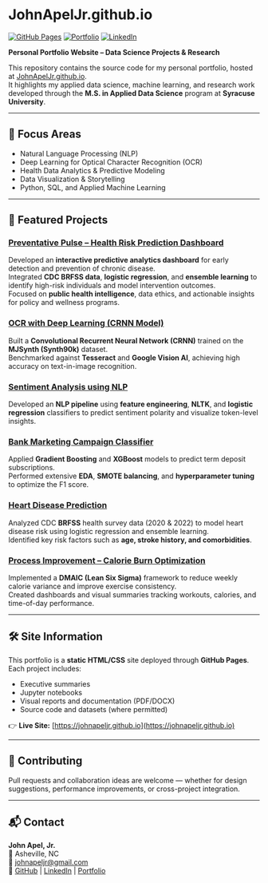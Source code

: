 # JohnApelJr.github.io  
[![GitHub Pages](https://img.shields.io/badge/Deployed-GitHub%20Pages-blue)](https://johnapeljr.github.io)
[![Portfolio](https://img.shields.io/badge/View-Portfolio-green)](https://johnapeljr.github.io)
[![LinkedIn](https://img.shields.io/badge/Connect-LinkedIn-blue)](https://www.linkedin.com/in/johnapel/)

**Personal Portfolio Website – Data Science Projects & Research**

This repository contains the source code for my personal portfolio, hosted at [JohnApelJr.github.io](https://johnapeljr.github.io).  
It highlights my applied data science, machine learning, and research work developed through the **M.S. in Applied Data Science** program at **Syracuse University**.

---

## 🧠 Focus Areas
- Natural Language Processing (NLP)  
- Deep Learning for Optical Character Recognition (OCR)  
- Health Data Analytics & Predictive Modeling  
- Data Visualization & Storytelling  
- Python, SQL, and Applied Machine Learning  

---

## 🚀 Featured Projects

### [Preventative Pulse – Health Risk Prediction Dashboard](projects/preventative-pulse.html)
Developed an **interactive predictive analytics dashboard** for early detection and prevention of chronic disease.  
Integrated **CDC BRFSS data**, **logistic regression**, and **ensemble learning** to identify high-risk individuals and model intervention outcomes.  
Focused on **public health intelligence**, data ethics, and actionable insights for policy and wellness programs.

### [OCR with Deep Learning (CRNN Model)](projects/ocr-deep-learning.html)
Built a **Convolutional Recurrent Neural Network (CRNN)** trained on the **MJSynth (Synth90k)** dataset.  
Benchmarked against **Tesseract** and **Google Vision AI**, achieving high accuracy on text-in-image recognition.

### [Sentiment Analysis using NLP](projects/sentiment-analysis.html)
Developed an **NLP pipeline** using **feature engineering**, **NLTK**, and **logistic regression** classifiers to predict sentiment polarity and visualize token-level insights.

### [Bank Marketing Campaign Classifier](projects/bank-marketing.html)
Applied **Gradient Boosting** and **XGBoost** models to predict term deposit subscriptions.  
Performed extensive **EDA**, **SMOTE balancing**, and **hyperparameter tuning** to optimize the F1 score.

### [Heart Disease Prediction](projects/heart-disease.html)
Analyzed CDC **BRFSS** health survey data (2020 & 2022) to model heart disease risk using logistic regression and ensemble learning.  
Identified key risk factors such as **age, stroke history, and comorbidities**.

### [Process Improvement – Calorie Burn Optimization](projects/process-improvement.html)
Implemented a **DMAIC (Lean Six Sigma)** framework to reduce weekly calorie variance and improve exercise consistency.  
Created dashboards and visual summaries tracking workouts, calories, and time-of-day performance.

---

## 🛠️ Site Information
This portfolio is a **static HTML/CSS** site deployed through **GitHub Pages**.  
Each project includes:
- Executive summaries  
- Jupyter notebooks  
- Visual reports and documentation (PDF/DOCX)  
- Source code and datasets (where permitted)

👉 **Live Site:** [https://johnapeljr.github.io](https://johnapeljr.github.io)

---

## 🤝 Contributing
Pull requests and collaboration ideas are welcome — whether for design suggestions, performance improvements, or cross-project integration.

---

## 📬 Contact
**John Apel, Jr.**  
📍 Asheville, NC  
📧 [johnapeljr@gmail.com](mailto:johnapeljr@gmail.com)  
🔗 [GitHub](https://github.com/JohnApelJr) | [LinkedIn](https://www.linkedin.com/in/johnapel) | [Portfolio](https://johnapeljr.github.io)

